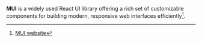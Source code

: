 **MUI** is a widely used React UI library offering a rich set of customizable components for building modern, responsive web interfaces efficiently[^1].

[^1]: [MUI website](https://mui.com/)
